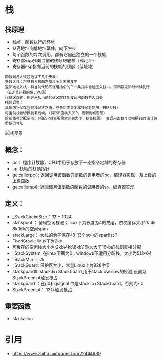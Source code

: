 # 栈
## 栈原理
- 栈帧：函数执行的环境
- 从高地址向低地址延伸，向下生长
- 每个函数的每次调用，都有它自己独立的一个栈帧
- 寄存器ebp指向当前的栈帧的底部（高地址）
- 寄存器esp指向当前的栈帧的顶部（低址地）
```
函数调用大致包括以下几个步骤：
参数入栈：将参数从右向左依次压入系统栈中
返回地址入栈：将当前代码区调用指令的下一条指令地址压入栈中，供函数返回时继续执行（EIP寄存器的值，PC值）
代码区跳转：处理器从当前代码区跳转到被调用函数的入口处
栈帧调整：
具体包括保存当前栈帧状态值，已备后面恢复本栈帧时使用（EBP入栈）
将当前栈帧切换到新栈帧。（将ESP值装入EBP，更新栈帧底部）
给新栈帧分配空间。（把ESP减去所需空间的大小，抬高栈顶） 被调用函数可以根据sp的值计算参数的地址
```
![栈示意](https://pic2.zhimg.com/1314ce0c49d0a1e2800e23ca3d5cdd75_r.jpg?source=1940ef5c)

## 概念：
- pc： 程序计数器，CPU中用于存放下一条指令地址的寄存器
- sp: 栈帧的栈顶指针
- getcallerpc(): 返回调用该函数的函数的调用者的pc，编译器实现，及上级的上级函数
- getcallersp(): 返回调用该函数的函数的调用者的sp，编译器实现
## 定义：
- _StackCacheSize：32 * 1024
- stackpool ： 全局空闲栈池；linux下为长度为4的数组，依次缓存大小2k 4k 8k 16k的空闲span
- stackLarge： 大栈的池子保存48-13个大小的spanlist？
- FixedStack: linux下为2kb
- 可缓存的空闲栈大小为:2kb\4kb\8kb\16kb,大于16kb的栈则直接分配
- _StackSystem: 在linux下面为0；windows不适用分裂栈，大小为512*64
- _StackMin ： 2k
- _StackGuard: 保护区大小，常量Linux上为928字节
- stackguard0: stack.lo+StackGuard,用于stack overlow的检测,设置为StackPreempt触发抢占
- stackguard1：在g0和gsignal 中是stack.lo+StackGuard，否则为~0
- StackPreempt： 1314触发抢占

## 重要函数
- stackalloc
# 引用
- https://www.zhihu.com/question/22444939
